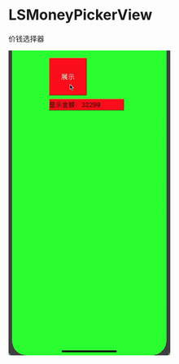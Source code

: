 # LSMoneyPickerView
价钱选择器

![image](https://github.com/yangguanghei/LSMoneyPickerView/blob/master/0.价钱选择器.gif)

